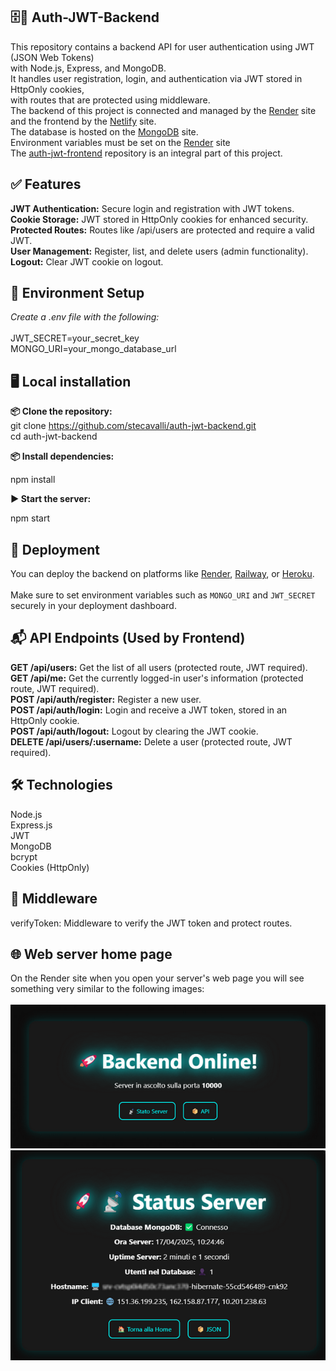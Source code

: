 ## 🗄️🔐 Auth-JWT-Backend

This repository contains a backend API for user authentication using JWT (JSON Web Tokens) 
<br>
with Node.js, Express, and MongoDB. 
<br>
It handles user registration, login, and authentication via JWT stored in HttpOnly cookies, 
<br>
with routes that are protected using middleware.
<br>
The backend of this project is connected and managed by the [Render](https://www.render.com/) site
<br>
and the frontend by the [Netlify](https://www.netlify.com/) site. 
<br>
The database is hosted on the [MongoDB](https://www.mongodb.com/) site. 
<br>
Environment variables must be set on the [Render](https://www.render.com/) site
<br>
The [auth-jwt-frontend](https://github.com/stecavalli/auth-jwt-frontend) repository is an integral part of this project.

## ✅ Features

<b>JWT Authentication:</b> Secure login and registration with JWT tokens.
<br>
<b>Cookie Storage:</b> JWT stored in HttpOnly cookies for enhanced security.
<br>
<b>Protected Routes:</b> Routes like /api/users are protected and require a valid JWT.
<br>
<b>User Management:</b> Register, list, and delete users (admin functionality).
<br>
<b>Logout:</b> Clear JWT cookie on logout.

## 🔧 Environment Setup

<i>Create a .env file with the following:</i>
<br><br>
JWT_SECRET=your_secret_key
<br>
MONGO_URI=your_mongo_database_url

## 🖥️ Local installation

<b> 📦 Clone the repository:</b>
<br>
git clone https://github.com/stecavalli/auth-jwt-backend.git
<br>
cd auth-jwt-backend
<br>

<b> 📦 Install dependencies:</b>

npm install

<b> ▶️ Start the server:</b>

npm start

## 🚀 Deployment  
You can deploy the backend on platforms like [Render](https://render.com), [Railway](https://railway.app), or [Heroku](https://www.heroku.com/).  
<br>
Make sure to set environment variables such as `MONGO_URI` and `JWT_SECRET` 
<br>
securely in your deployment dashboard.


## 📬 API Endpoints (Used by Frontend)

<b>GET /api/users:</b> Get the list of all users (protected route, JWT required).
<br>
<b>GET /api/me:</b> Get the currently logged-in user's information (protected route, JWT required).
<br>
<b>POST /api/auth/register:</b> Register a new user.
<br>
<b>POST /api/auth/login:</b> Login and receive a JWT token, stored in an HttpOnly cookie.
<br>
<b>POST /api/auth/logout:</b> Logout by clearing the JWT cookie.
<br>
<b>DELETE /api/users/:username:</b> Delete a user (protected route, JWT required).

## 🛠️ Technologies

Node.js
<br>
Express.js
<br>
JWT
<br>
MongoDB
<br>
bcrypt
<br>
Cookies (HttpOnly)

## 🧱 Middleware

verifyToken: Middleware to verify the JWT token and protect routes.

## 🌐 Web server home page

On the Render site when you open your server's web page you will see 
<br>
something very similar to the following images:
<br><br>
![Backend home page](images/backend.png)
<br>
![Status server](images/backend2.png)
